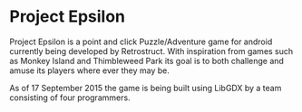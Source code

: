 # Project Epsilon

Project Epsilon is a point and click Puzzle/Adventure game for android currently being developed by Retrostruct. With inspiration from games such as Monkey Island and Thimbleweed Park its goal is to both challenge and amuse its players where ever they may be.

As of 17 September 2015 the game is being built using LibGDX by a team consisting of four programmers.